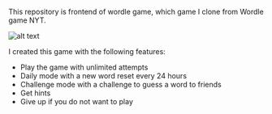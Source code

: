 This repository is frontend of wordle game, which game I clone from Wordle game NYT.

![alt text](https://flic.kr/p/2pLRW7p)

I created this game with the following features:

- Play the game with unlimited attempts
- Daily mode with a new word reset every 24 hours
- Challenge mode with a challenge to guess a word to friends
- Get hints
- Give up if you do not want to play

